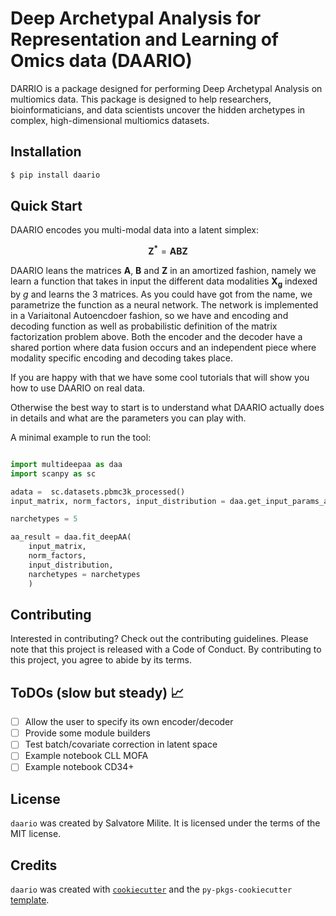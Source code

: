 # Deep Archetypal Analysis for Representation and Learning of Omics data (DAARIO)

DARRIO is a package designed for performing Deep Archetypal Analysis on multiomics data. This package is designed to help researchers, bioinformaticians, and data scientists uncover the hidden archetypes in complex, high-dimensional multiomics datasets.

## Installation

```bash
$ pip install daario
```

## Quick Start


DAARIO encodes you multi-modal data into a latent simplex: 

$$ \mathbf{Z^*} =   \mathbf{A}  \mathbf{B}  \mathbf{Z} $$

DAARIO leans the matrices $\mathbf{A}$, $\mathbf{B}$ and $\mathbf{Z}$ in an amortized fashion, namely we learn a function that takes in input the different data modalities $\mathbf{X_g}$ indexed by $g$ and learns the 3 matrices. As you could have got from the name, we parametrize the function as a neural network. The network is implemented in a Variaitonal Autoencdoer fashion, so we have and encoding and decoding function as well as probabilistic definition of the matrix factorization problem above.
Both the encoder and the decoder have a shared portion where data fusion occurs and an independent piece where modality specific encoding and decoding takes place.


If you are happy with that we have some cool tutorials that will show you how to use DAARIO on real data.

Otherwise the best way to start is to understand what DAARIO actually does in details and what are the parameters you can play with.


A minimal example to run the tool:

```python

import multideepaa as daa
import scanpy as sc

adata =  sc.datasets.pbmc3k_processed()
input_matrix, norm_factors, input_distribution = daa.get_input_params_adata(adata)

narchetypes = 5

aa_result = daa.fit_deepAA(
    input_matrix,
    norm_factors,
    input_distribution,
    narchetypes = narchetypes
    )


```

## Contributing

Interested in contributing? Check out the contributing guidelines. Please note that this project is released with a Code of Conduct. By contributing to this project, you agree to abide by its terms.

## ToDOs  (slow but steady) :chart_with_upwards_trend:

- [ ] Allow the user to specify its own encoder/decoder
- [ ] Provide some module builders
- [ ] Test batch/covariate correction in latent space 
- [ ] Example notebook CLL MOFA
- [ ] Example notebook CD34+  

## License

`daario` was created by Salvatore Milite. It is licensed under the terms of the MIT license.

## Credits

`daario` was created with [`cookiecutter`](https://cookiecutter.readthedocs.io/en/latest/) and the `py-pkgs-cookiecutter` [template](https://github.com/py-pkgs/py-pkgs-cookiecutter).